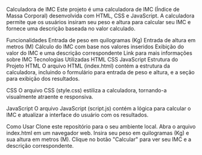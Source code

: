 Calculadora de IMC
Este projeto é uma calculadora de IMC (Índice de Massa Corporal) desenvolvida com HTML, CSS e JavaScript. A calculadora permite que os usuários insiram seu peso e altura para calcular seu IMC e fornece uma descrição baseada no valor calculado.

Funcionalidades
Entrada de peso em quilogramas (Kg)
Entrada de altura em metros (M)
Cálculo do IMC com base nos valores inseridos
Exibição do valor do IMC e uma descrição correspondente
Link para mais informações sobre IMC
Tecnologias Utilizadas
HTML
CSS
JavaScript
Estrutura do Projeto
HTML
O arquivo HTML (index.html) contém a estrutura da calculadora, incluindo o formulário para entrada de peso e altura, e a seção para exibição dos resultados.

CSS
O arquivo CSS (style.css) estiliza a calculadora, tornando-a visualmente atraente e responsiva.

JavaScript
O arquivo JavaScript (script.js) contém a lógica para calcular o IMC e atualizar a interface do usuário com os resultados.

Como Usar
Clone este repositório para o seu ambiente local.
Abra o arquivo index.html em um navegador web.
Insira seu peso em quilogramas (Kg) e sua altura em metros (M).
Clique no botão "Calcular" para ver seu IMC e a descrição correspondente.

